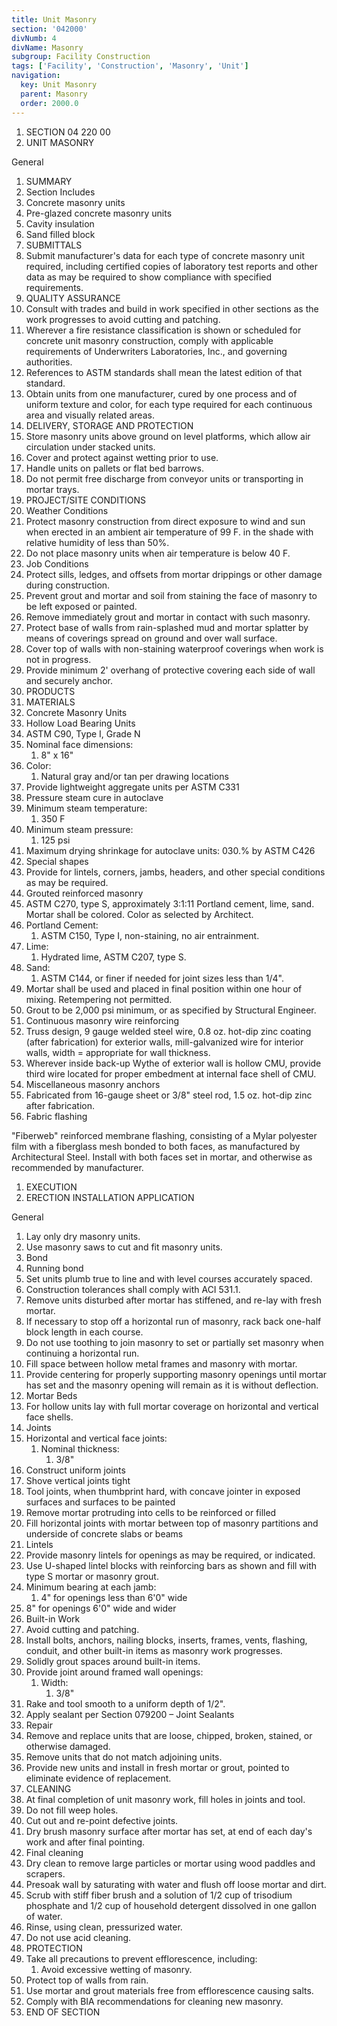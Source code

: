 ```yaml
---
title: Unit Masonry
section: '042000'
divNumb: 4
divName: Masonry
subgroup: Facility Construction
tags: ['Facility', 'Construction', 'Masonry', 'Unit']
navigation:
  key: Unit Masonry
  parent: Masonry
  order: 2000.0
---
```


1. SECTION 04 220 00
1. UNIT MASONRY

General
   1. SUMMARY
   1. Section Includes
   1. Concrete masonry units
   1. Pre-glazed concrete masonry units
   1. Cavity insulation
   1. Sand filled block
   1. SUBMITTALS
   1. Submit manufacturer's data for each type of concrete masonry unit required, including certified copies of laboratory test reports and other data as may be required to show compliance with specified requirements.
   1. QUALITY ASSURANCE
   1. Consult with trades and build in work specified in other sections as the work progresses to avoid cutting and patching.
   1. Wherever a fire resistance classification is shown or scheduled for concrete unit masonry construction, comply with applicable requirements of Underwriters Laboratories, Inc., and governing authorities.
   1. References to ASTM standards shall mean the latest edition of that standard.
   1. Obtain units from one manufacturer, cured by one process and of uniform texture and color, for each type required for each continuous area and visually related areas.
   1. DELIVERY, STORAGE AND PROTECTION
   1. Store masonry units above ground on level platforms, which allow air circulation under stacked units.
   1. Cover and protect against wetting prior to use.
   1. Handle units on pallets or flat bed barrows.
   1. Do not permit free discharge from conveyor units or transporting in mortar trays.
   1. PROJECT/SITE CONDITIONS
   1. Weather Conditions
   1. Protect masonry construction from direct exposure to wind and sun when erected in an ambient air temperature of 99 F. in the shade with relative humidity of less than 50%.
   1. Do not place masonry units when air temperature is below 40 F.
   1. Job Conditions
   1. Protect sills, ledges, and offsets from mortar drippings or other damage during construction.
   1. Prevent grout and mortar and soil from staining the face of masonry to be left exposed or painted.
   1. Remove immediately grout and mortar in contact with such masonry.
   1. Protect base of walls from rain-splashed mud and mortar splatter by means of coverings spread on ground and over wall surface.
   1. Cover top of walls with non-staining waterproof coverings when work is not in progress.
   1. Provide minimum 2' overhang of protective covering each side of wall and securely anchor.
   1. PRODUCTS
   1. MATERIALS
   1. Concrete Masonry Units
   1. Hollow Load Bearing Units
   1. ASTM C90, Type I, Grade N
   1. Nominal face dimensions:
      1. 8" x 16"
   1. Color:
      1. Natural gray and/or tan per drawing locations
   1. Provide lightweight aggregate units per ASTM C331
   1. Pressure steam cure in autoclave
   1. Minimum steam temperature:
      1. 350 F
   1. Minimum steam pressure:
      1. 125 psi
   1. Maximum drying shrinkage for autoclave units:
030.% by ASTM C426
   1. Special shapes
   1. Provide for lintels, corners, jambs, headers, and other special conditions as may be required.
   1. Grouted reinforced masonry
   1. ASTM C270, type S, approximately 3:1:11 Portland cement, lime, sand. Mortar shall be colored. Color as selected by Architect.
   1. Portland Cement:
      1. ASTM C150, Type I, non-staining, no air entrainment.
   1. Lime:
      1. Hydrated lime, ASTM C207, type S.
   1. Sand:
      1. ASTM C144, or finer if needed for joint sizes less than 1/4".
   1. Mortar shall be used and placed in final position within one hour of mixing. Retempering not permitted.
   1. Grout to be 2,000 psi minimum, or as specified by Structural Engineer.
   1. Continuous masonry wire reinforcing
   1. Truss design, 9 gauge welded steel wire, 0.8 oz. hot-dip zinc coating (after fabrication) for exterior walls, mill-galvanized wire for interior walls, width = appropriate for wall thickness.
   1. Wherever inside back-up Wythe of exterior wall is hollow CMU, provide third wire located for proper embedment at internal face shell of CMU.
   1. Miscellaneous masonry anchors
   1. Fabricated from 16-gauge sheet or 3/8" steel rod, 1.5 oz. hot-dip zinc after fabrication.
   1. Fabric flashing

"Fiberweb" reinforced membrane flashing, consisting of a Mylar polyester film with a fiberglass mesh bonded to both faces, as manufactured by Architectural Steel. Install with both faces set in mortar, and otherwise as recommended by manufacturer.
   1. EXECUTION
   1. ERECTION INSTALLATION APPLICATION

General
   1. Lay only dry masonry units.
   1. Use masonry saws to cut and fit masonry units.
   1. Bond
   1. Running bond
   1. Set units plumb true to line and with level courses accurately spaced.
   1. Construction tolerances shall comply with ACI 531.1.
   1. Remove units disturbed after mortar has stiffened, and re-lay with fresh mortar.
   1. If necessary to stop off a horizontal run of masonry, rack back one-half block length in each course.
   1. Do not use toothing to join masonry to set or partially set masonry when continuing a horizontal run.
   1. Fill space between hollow metal frames and masonry with mortar.
   1. Provide centering for properly supporting masonry openings until mortar has set and the masonry opening will remain as it is without deflection.
   1. Mortar Beds
   1. For hollow units lay with full mortar coverage on horizontal and vertical face shells.
   1. Joints
   1. Horizontal and vertical face joints:
      1. Nominal thickness:
         1. 3/8"
   1. Construct uniform joints
   1. Shove vertical joints tight
   1. Tool joints, when thumbprint hard, with concave jointer in exposed surfaces and surfaces to be painted
   1. Remove mortar protruding into cells to be reinforced or filled
   1. Fill horizontal joints with mortar between top of masonry partitions and underside of concrete slabs or beams
   1. Lintels
   1. Provide masonry lintels for openings as may be required, or indicated.
   1. Use U-shaped lintel blocks with reinforcing bars as shown and fill with type S mortar or masonry grout.
   1. Minimum bearing at each jamb:
      1. 4" for openings less than 6'0" wide
   1. 8" for openings 6'0" wide and wider
   1. Built-in Work
   1. Avoid cutting and patching.
   1. Install bolts, anchors, nailing blocks, inserts, frames, vents, flashing, conduit, and other built-in items as masonry work progresses.
   1. Solidly grout spaces around built-in items.
   1. Provide joint around framed wall openings:
      1. Width:
         1. 3/8"
   1. Rake and tool smooth to a uniform depth of 1/2".
   1. Apply sealant per Section 079200 – Joint Sealants
   1. Repair
   1. Remove and replace units that are loose, chipped, broken, stained, or otherwise damaged.
   1. Remove units that do not match adjoining units.
   1. Provide new units and install in fresh mortar or grout, pointed to eliminate evidence of replacement.
   1. CLEANING
   1. At final completion of unit masonry work, fill holes in joints and tool.
   1. Do not fill weep holes.
   1. Cut out and re-point defective joints.
   1. Dry brush masonry surface after mortar has set, at end of each day's work and after final pointing.
   1. Final cleaning
   1. Dry clean to remove large particles or mortar using wood paddles and scrapers.
   1. Presoak wall by saturating with water and flush off loose mortar and dirt.
   1. Scrub with stiff fiber brush and a solution of 1/2 cup of trisodium phosphate and 1/2 cup of household detergent dissolved in one gallon of water.
   1. Rinse, using clean, pressurized water.
   1. Do not use acid cleaning.
   1. PROTECTION
   1. Take all precautions to prevent efflorescence, including:
      1. Avoid excessive wetting of masonry.
   1. Protect top of walls from rain.
   1. Use mortar and grout materials free from efflorescence causing salts.
   1. Comply with BIA recommendations for cleaning new masonry.
1. END OF SECTION

